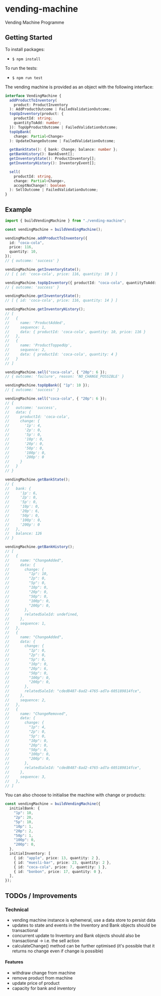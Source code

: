 # vending-machine

Vending Machine Programme

## Getting Started

To install packages:

- `$ npm install`

To run the tests:

- `$ npm run test`

The vending machine is provided as an object with the following interface:

```typescript
interface VendingMachine {
  addProductToInventory(
    product: ProductInventory
  ): AddProductOutcome | FailedValidationOutcome;
  topUpInventory(product: {
    productId: string;
    quantityToAdd: number;
  }): TopUpProductOutcome | FailedValidationOutcome;
  topUpBank(
    change: Partial<Change>
  ): UpdateChangeOutcome | FailedValidationOutcome;

  getBankState(): { bank: Change; balance: number };
  getBankHistory(): BankEvent[];
  getInventoryState(): ProductInventory[];
  getInventoryHistory(): InventoryEvent[];

  sell(
    productId: string,
    change: Partial<Change>,
    acceptNoChange?: boolean
  ): SellOutcome | FailedValidationOutcome;
}
```

## Example

```typescript
import { buildVendingMachine } from "./vending-machine";

const vendingMachine = buildVendingMachine();

vendingMachine.addProductToInventory({
  id: "coca-cola",
  price: 116,
  quantity: 10,
});
// { outcome: 'success' }

vendingMachine.getInventoryState();
// [ { id: 'coca-cola', price: 116, quantity: 10 } ]

vendingMachine.topUpInventory({ productId: "coca-cola", quantityToAdd: 4 });
// { outcome: 'success' }

vendingMachine.getInventoryState();
// [ { id: 'coca-cola', price: 116, quantity: 14 } ]

vendingMachine.getInventoryHistory();
// [
//   {
//     name: 'ProductAdded',
//     sequence: 1,
//     data: { productId: 'coca-cola', quantity: 10, price: 116 }
//   },
//   {
//     name: 'ProductToppedUp',
//     sequence: 2,
//     data: { productId: 'coca-cola', quantity: 4 }
//   }
// ]

vendingMachine.sell("coca-cola", { "20p": 6 });
// { outcome: 'failure', reason: 'NO_CHANGE_POSSIBLE' }

vendingMachine.topUpBank({ "1p": 10 });
// { outcome: 'success' }

vendingMachine.sell("coca-cola", { "20p": 6 });
// {
//   outcome: 'success',
//   data: {
//     productId: 'coca-cola',
//     change: {
//       '1p': 4,
//       '2p': 0,
//       '5p': 0,
//       '10p': 0,
//       '20p': 0,
//       '50p': 0,
//       '100p': 0,
//       '200p': 0
//     }
//   }
// }

vendingMachine.getBankState();
// {
//   bank: {
//     '1p': 6,
//     '2p': 0,
//     '5p': 0,
//     '10p': 0,
//     '20p': 6,
//     '50p': 0,
//     '100p': 0,
//     '200p': 0
//   },
//   balance: 126
// }

vendingMachine.getBankHistory();
// [
//   {
//     name: "ChangeAdded",
//     data: {
//       change: {
//         "1p": 10,
//         "2p": 0,
//         "5p": 0,
//         "10p": 0,
//         "20p": 0,
//         "50p": 0,
//         "100p": 0,
//         "200p": 0,
//       },
//       relatedSaleId: undefined,
//     },
//     sequence: 1,
//   },
//   {
//     name: "ChangeAdded",
//     data: {
//       change: {
//         "1p": 0,
//         "2p": 0,
//         "5p": 0,
//         "10p": 0,
//         "20p": 6,
//         "50p": 0,
//         "100p": 0,
//         "200p": 0,
//       },
//       relatedSaleId: "cded8487-8ad2-4765-ad7a-605189814fce",
//     },
//     sequence: 2,
//   },
//   {
//     name: "ChangeRemoved",
//     data: {
//       change: {
//         "1p": 4,
//         "2p": 0,
//         "5p": 0,
//         "10p": 0,
//         "20p": 0,
//         "50p": 0,
//         "100p": 0,
//         "200p": 0,
//       },
//       relatedSaleId: "cded8487-8ad2-4765-ad7a-605189814fce",
//     },
//     sequence: 3,
//   },
// ]
```

You can also choose to initialise the machine with change or products:

```typescript
const vendingMachine = buildVendingMachine({
  initialBank: {
    "1p": 10,
    "2p": 20,
    "5p": 10,
    "10p": 1,
    "20p": 2,
    "50p": 1,
    "100p": 0,
    "200p": 0,
  },
  initialInventory: [
    { id: "apple", price: 13, quantity: 2 },
    { id: "muesli-bar", price: 23, quantity: 2 },
    { id: "coca-cola", price: 7, quantity: 1 },
    { id: "bonbon", price: 17, quantity: 0 },
  ],
});
```

## TODOs / Improvements

### Technical

- vending machine instance is ephemeral, use a data store to persist data
- updates to state and events in the Inventory and Bank objects should be transactional
- concurrent update to Inventory and Bank objects should also be transactional -> i.e. the sell action
- calculateChange() method can be further optimised (it's possible that it returns no change even if change is possible)

#### Features

- withdraw change from machine
- remove product from machine
- update price of product
- capacity for bank and inventory
